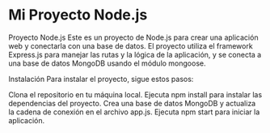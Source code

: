 # Mi Proyecto Node.js

Proyecto Node.js
Este es un proyecto de Node.js para crear una aplicación web y conectarla con una base de datos. El proyecto utiliza el framework Express.js para manejar las rutas y la lógica de la aplicación, y se conecta a una base de datos MongoDB usando el módulo mongoose.

Instalación
Para instalar el proyecto, sigue estos pasos:

Clona el repositorio en tu máquina local.
Ejecuta npm install para instalar las dependencias del proyecto.
Crea una base de datos MongoDB y actualiza la cadena de conexión en el archivo app.js.
Ejecuta npm start para iniciar la aplicación.
